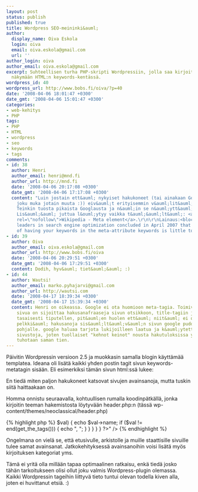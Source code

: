 ```yaml
---
layout: post
status: publish
published: true
title: Wordpress SEO-meininki&auml;
author:
  display_name: Oiva Eskola
  login: oiva
  email: oiva.eskola@gmail.com
  url: ''
author_login: oiva
author_email: oiva.eskola@gmail.com
excerpt: Suhteellisen turha PHP-skripti Wordpressiin, jolla saa kirjoituksen tagit
  näkymään HTML:n keywords-kentässä.
wordpress_id: 40
wordpress_url: http://www.bobs.fi/oiva/?p=40
date: '2008-04-06 18:01:47 +0300'
date_gmt: '2008-04-06 15:01:47 +0300'
categories:
- web-kehitys
- PHP
tags:
- PHP
- HTML
- wordpress
- seo
- keywords
- tags
comments:
- id: 38
  author: Henri
  author_email: henri@mnd.fi
  author_url: http://mnd.fi
  date: '2008-04-06 20:17:08 +0300'
  date_gmt: '2008-04-06 17:17:08 +0300'
  content: "Luin jostain ett&auml; nykyiset hakukoneet (tai ainakaan Google - k&auml;ytt&auml;&auml;k&ouml;
    joku muka jotain muuta :)) eiv&auml;t erityisemmin v&auml;lit&auml; noista keywordeista.
    Teinkin tuosta pikaista Googlausta ja n&auml;in se n&auml;ytt&auml;isi olevan.
    Lis&auml;&auml; juttua l&ouml;ytyy vaikka t&auml;&auml;lt&auml;: <a href=\"http://en.wikipedia.org/wiki/Meta_element\"
    rel=\"nofollow\">Wikipedia - Meta element</a>.\r\n\r\nLainaus:<blockquote>37
    leaders in search engine optimization concluded in April 2007 that the relevance
    of having your keywords in the meta-attribute keywords is little to none</blockquote>"
- id: 39
  author: Oiva
  author_email: oiva.eskola@gmail.com
  author_url: http://www.bobs.fi/oiva
  date: '2008-04-06 20:29:51 +0300'
  date_gmt: '2008-04-06 17:29:51 +0300'
  content: Dodih, hyv&auml; tiet&auml;&auml; :)
- id: 44
  author: Wautsi!
  author_email: marko.pyhajarvi@gmail.com
  author_url: http://wautsi.com
  date: '2008-04-17 18:39:34 +0300'
  date_gmt: '2008-04-17 15:39:34 +0300'
  content: Henri on oikeassa. Google ei ota huomioon meta-tagia. Toimiva tapa optimoida
    sivua on sijoittaa hakusanafraaseja sivun otsikkoon, title-tagiin ja tekstin sekaan
    tasaisesti tiputellen, pit&auml;en huolen ett&auml; niit&auml; ei ole joka paikassa.
    pelkki&auml; hakusanoja sis&auml;lt&auml;v&auml;n sivun google pudottaa hakutulosten
    pohjalle. google haluaa tarjota lukijoilleen laatua ja k&auml;ytett&auml;vi&auml;
    sivustoja, joten tuollaiset "kehnot keinot" nousta hakutuloksissa yl&ouml;sp&auml;in
    tuhotaan saman tien.
---
```

<p>P&auml;ivitin Wordpressin versioon 2.5 ja muokkasin samalla blogin k&auml;ytt&auml;m&auml;&auml; templatea. Ideana oli lis&auml;t&auml; kaikki yhden postin tagit sivun keywords-metatagin sis&auml;&auml;n. Eli esimerkiksi t&auml;m&auml;n sivun html:ss&auml; lukee:</p>
<p><meta name="keywords" content="HTML, keywords, PHP, seo, tags, wordpress" /></p>
<p>En tied&auml; miten paljon hakukoneet katsovat sivujen avainsanoja, mutta tuskin siit&auml; haittaakaan on.</p>
<a id="more"></a><a id="more-40"></a>
<p>Homma onnistu seuraavalla, kohtuullisen rumalla koodinp&auml;tk&auml;ll&auml;, jonka kirjoitin teeman hakemistosta l&ouml;ytyv&auml;&auml;n header.php:n  (t&auml;ss&auml; wp-content/themes/neoclassical/header.php)</p>
{% highlight php %}
<meta name="keywords" content="<?php
    if (!is_single()) {
        foreach (get_categories() as $key=>$val) {
            echo $val->name;
            if ($key!=count(get_categories())) echo ", ";
        }
    } else {
        if (have_posts()) {
            while (have_posts()) {
                the_post();
                foreach (get_the_tags() as $key=>$val) {
                    echo $val->name;
                    if ($val != end(get_the_tags())) {
                        echo ", ";
                    }
                }
            }
        }
    }
?>" />
{% endhighlight %}
<p>Ongelmana on viel&auml; se, ett&auml; etusivulle, arkistolle ja muille staattisille sivuille tulee samat avainsanat. Jatkokehityksess&auml; avainsanoihin voisi lis&auml;t&auml; my&ouml;s kirjoituksen kategoriat yms.</p>
<p>T&auml;m&auml; ei yrit&auml; olla mill&auml;&auml;n tapaa optimaalinen ratkaisu, enk&auml; tied&auml; josko t&auml;h&auml;n tarkoitukseen olisi ollut joku valmis Wordpress-plugin olemassa. Kaikki Wordpressin tageihin liittyv&auml; tieto tuntui olevan todella kiven alla, joten ei huvittanut etsi&auml;. :)</p>
